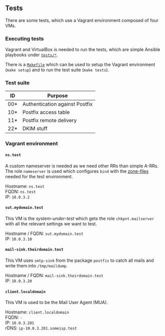 ## Tests
There are some tests, which use a Vagrant environment composed of four VMs.

### Executing tests

Vagrant and VirtualBox is needed to run the tests, which are simple Ansible playbooks under [`tests/*`](tests/).

There is a [`Makefile`](Makefile) which can be used to setup the Vagrant environment (`make setup`) and to run the test suite (`make tests`).

### Test suite

| ID  | Purpose                        |
|-----|--------------------------------|
| 00* | Authentication against Postfix |
| 10* | Postfix access table           |
| 11* | Postfix remote delivery        |
| 22* | DKIM stuff                     |

### Vagrant environment

#### `ns.test`
A custom nameserver is needed as we need other RRs than simple A-RRs. The role `nameserver` is used which configures `bind` with the [zone-files](testfixtures/roles/nameserver/files/var/lib/named/) needed for the test environment.

Hostname: `ns.test` <br>
FQDN: `ns.test` <br>
IP: `10.0.3.2`

#### `sut.mydomain.test`
This VM is the *system-under-test* which gets the role `chkpnt.mailserver` with all the relevant settings we want to test.

Hostname / FQDN: `sut.mydomain.test` <br>
IP: `10.0.3.10`

#### `mail-sink.theirdomain.test`
This VM uses `smtp-sink` from the package `postfix` to catch all mails and write them into `/tmp/maildump`.

Hostname / FQDN: `mail-sink.theirdomain.test` <br>
IP: `10.0.3.20`

#### `client.localdomain`
This VM is used to be the Mail User Agent (MUA).

Hostname: `client.localdomain` <br>
FQDN: `-` <br>
IP: `10.0.3.201` <br>
rDNS: `ip-10.0.3.201.someisp.test`

